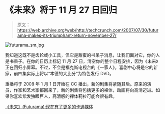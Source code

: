 # 《未来》将于 11 月 27 日回归

> 原文：<https://web.archive.org/web/http://techcrunch.com/2007/07/30/futurama-makes-its-triumphant-return-november-27/>

![futurama_sm.jpg](img/3aa7b6c1600ba109a00d5c1b22d58b94.png)

我知道这既不是齿轮或小工具，但它是甜蜜的书呆子消息，让我们面对它，你的人是书呆子。在你的日历上标记 11 月 27 日，清空你的整个日程安排，因为《未来》正在回归小屏幕。不过，不会是福克斯电视台的《一家人》。喜剧中心将是它的新家，前四集实际上将以“本德的大比分”为特色发行 DVD。

重播将于 2008 年 1 月 1 日开始在 CC 播出，新的剧集将紧随其后。原来的演员，作家和艺术家都回来了，新的剧集将包括更多的裸体，动画将向高清迈进。如果你喜欢紫发独眼巨人，高清版的裸体莉拉可能会很有趣。

[《未来》(Futurama):现在有了更多的卡通裸体](https://web.archive.org/web/20140912051415/http://blog.zap2it.com/comic_con/2007/07/futurama-now-wi.html)
